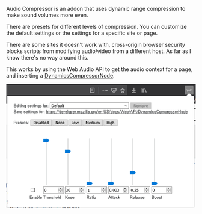 Audio Compressor is an addon that uses dynamic range compression to make sound volumes more even. 

There are presets for different levels of compression. You can customize the default settings or 
the settings for a specific site or page.

There are some sites it doesn't work with, cross-origin browser security blocks scripts from modifying
audio/video from a different host. As far as I know there's no way around this. 

This works by using the Web Audio API to get the audio context for a page, and inserting a [DynamicsCompressorNode](https://developer.mozilla.org/en-US/docs/Web/API/DynamicsCompressorNode).

![Audio Compressor screenshot](/screenshots/screenshot1.png)
